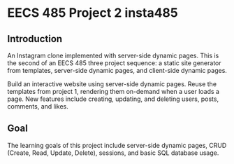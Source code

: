 EECS 485 Project 2 insta485
===========================

## Introduction
An Instagram clone implemented with server-side dynamic pages. This is the second of an EECS 485 three project sequence: a static site generator from templates, server-side dynamic pages, and client-side dynamic pages.

Build an interactive website using server-side dynamic pages. Reuse the templates from project 1, rendering them on-demand when a user loads a page. New features include creating, updating, and deleting users, posts, comments, and likes.

## Goal
The learning goals of this project include server-side dynamic pages, CRUD (Create, Read, Update, Delete), sessions, and basic SQL database usage.
